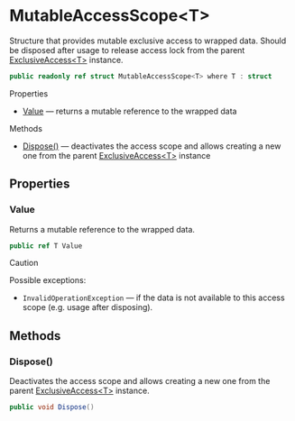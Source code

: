 # MutableAccessScope\<T\>

Structure that provides mutable exclusive access to wrapped data.
Should be disposed after usage to release access lock from the parent [ExclusiveAccess\<T\>](T.ExclusiveAccess.1.g.md) instance.

```csharp
public readonly ref struct MutableAccessScope<T> where T : struct
```

Properties
- [Value](#value) — returns a mutable reference to the wrapped data

Methods
- [Dispose\(\)](#dispose) — deactivates the access scope and allows creating a new one from the parent [ExclusiveAccess\<T\>](T.ExclusiveAccess.1.g.md) instance


## Properties


### Value

Returns a mutable reference to the wrapped data.

```csharp
public ref T Value
```

> [!CAUTION]
> Possible exceptions: 
> - `InvalidOperationException` — if the data is not available to this access scope (e.g. usage after disposing).


## Methods


### Dispose\(\)

Deactivates the access scope and allows creating a new one from the parent [ExclusiveAccess\<T\>](T.ExclusiveAccess.1.g.md) instance.

```csharp
public void Dispose()
```
